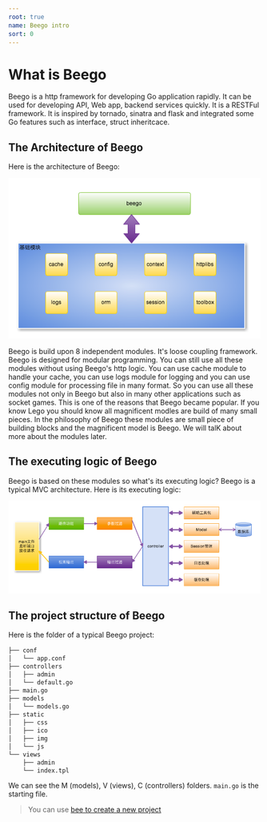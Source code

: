 ```yaml
---
root: true
name: Beego intro
sort: 0
---
```


# What is Beego
Beego is a http framework for developing Go application rapidly. It can be used for developing API, Web app, backend services quickly. It is a RESTFul framework.  It is inspired by tornado, sinatra and flask and integrated some Go features such as interface, struct inheritcace.  

## The Architecture of Beego
Here is the architecture of Beego:


![](../images/architecture.png)

Beego is build upon 8 independent modules. It's loose coupling framework. Beego is designed for modular programming. You can still use all these modules without using Beego's http logic. You can use cache module to handle your cache, you can use logs module for logging and you can use config module for processing file in many format. So you can use all these modules not only in Beego but also in many other applications such as socket games. This is one of the reasons that Beego became popular. If you know Lego you should know all magnificent modles are build of many small pieces. In the philosophy of Beego these modules are small piece of building blocks and the magnificent model is Beego. We will talK about more about the modules later.

## The executing logic of Beego

Beego is based on these modules so what's its executing logic? Beego is
a typical MVC architecture. Here is its executing logic:

![](../images/flow.png)

## The project structure of Beego

Here is the folder of a typical Beego project:

```
├── conf
│   └── app.conf   
├── controllers
│   ├── admin
│   └── default.go
├── main.go
├── models
│   └── models.go
├── static
│   ├── css
│   ├── ico
│   ├── img
│   └── js
└── views
    ├── admin
    └── index.tpl
```

We can see the M (models), V (views), C (controllers) folders. `main.go` is the starting file.

>You can use [bee to create a new project](../install/bee.md)
